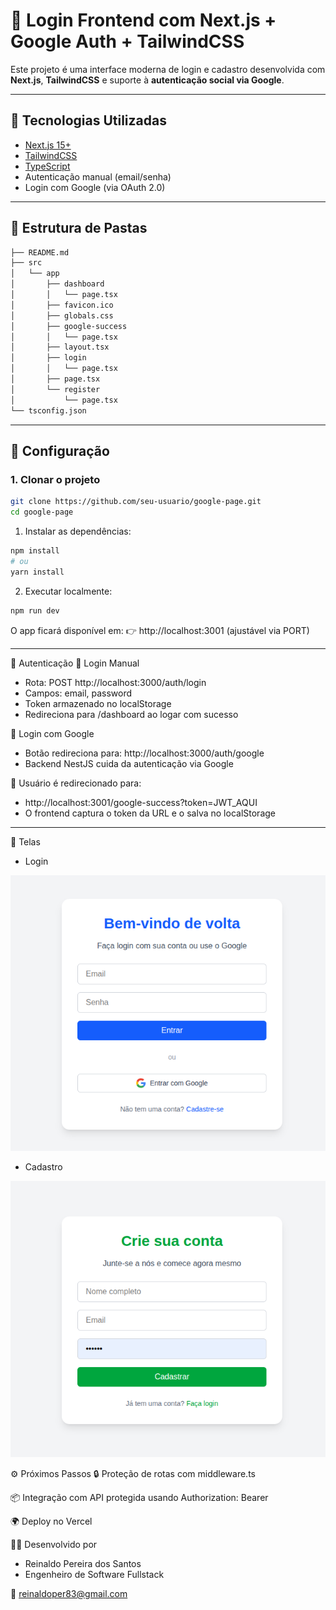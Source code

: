 # 🧠 Login Frontend com Next.js + Google Auth + TailwindCSS

Este projeto é uma interface moderna de login e cadastro desenvolvida com **Next.js**, **TailwindCSS** e suporte à **autenticação social via Google**.

---

## 🚀 Tecnologias Utilizadas

- [Next.js 15+](https://nextjs.org/)
- [TailwindCSS](https://tailwindcss.com/)
- [TypeScript](https://www.typescriptlang.org/)
- Autenticação manual (email/senha)
- Login com Google (via OAuth 2.0)

---

## 📁 Estrutura de Pastas

```bash
├── README.md
├── src
│   └── app
│       ├── dashboard
│       │   └── page.tsx
│       ├── favicon.ico
│       ├── globals.css
│       ├── google-success
│       │   └── page.tsx
│       ├── layout.tsx
│       ├── login
│       │   └── page.tsx
│       ├── page.tsx
│       └── register
│           └── page.tsx
└── tsconfig.json
```


---

## 🔧 Configuração

### 1. Clonar o projeto

```bash
git clone https://github.com/seu-usuario/google-page.git
cd google-page
```

1. Instalar as dependências:

```bash
npm install
# ou
yarn install
```

2. Executar localmente:

```bash
npm run dev
```

O app ficará disponível em:
👉 http://localhost:3001 (ajustável via PORT)

---

🔐 Autenticação
🔸 Login Manual
- Rota: POST http://localhost:3000/auth/login
- Campos: email, password
- Token armazenado no localStorage
- Redireciona para /dashboard ao logar com sucesso

🔸 Login com Google
- Botão redireciona para: http://localhost:3000/auth/google
- Backend NestJS cuida da autenticação via Google

🔐 Usuário é redirecionado para:
- http://localhost:3001/google-success?token=JWT_AQUI
- O frontend captura o token da URL e o salva no localStorage


---

📸 Telas
- Login

![login](./public/images/login.png)

- Cadastro

![register](./public/images/register.png)

⚙️ Próximos Passos
🔒 Proteção de rotas com middleware.ts

📦 Integração com API protegida usando Authorization: Bearer

🌍 Deploy no Vercel

🧑‍💻 Desenvolvido por
- Reinaldo Pereira dos Santos
- Engenheiro de Software Fullstack

📧 reinaldoper83@gmail.com